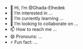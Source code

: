 - 👋 Hi, I’m @Ghada-Elhedek
- 👀 I’m interested in ...
- 🌱 I’m currently learning ...
- 💞️ I’m looking to collaborate on ...
- 📫 How to reach me ...
- 😄 Pronouns: ...
- ⚡ Fun fact: ...

<!---
Ghada-Elhedek/Ghada-Elhedek is a ✨ special ✨ repository because its `README.md` (this file) appears on your GitHub profile.
You can click the Preview link to take a look at your changes.
--->
